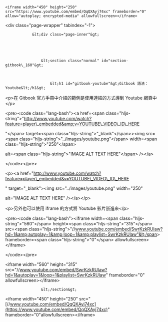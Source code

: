 ```
<iframe width="450" height="250" src="https://www.youtube.com/embed/QqQXAyj74xc" frameborder="0" allow="autoplay; encrypted-media" allowfullscreen></iframe>
```

&lt;div class="page-wrapper" tabindex="-1"&gt;

                &lt;div class="page-inner"&gt;

                

                

                    &lt;section class="normal" id="section-gitbook\_160"&gt;

                    

                        &lt;h1 id="gitbook-youtube"&gt;Gitbook 語法：Youtube&lt;/h1&gt;

&lt;p&gt;在 Gitbook 官方手冊中介紹的範例是使用連結的方式導到 Youtube 網頁中&lt;/p&gt;

&lt;pre&gt;&lt;code class="lang-bash"&gt;&lt;a href=&lt;span class="hljs-string"&gt;"http://www.youtube.com/watch?feature=player\_embedded&amp;v=YOUTUBE\_VIDEO\_ID\_HERE

"&lt;/span&gt; target=&lt;span class="hljs-string"&gt;"\_blank"&lt;/span&gt;&gt;&lt;img src=&lt;span class="hljs-string"&gt;"../images/youtube.png"&lt;/span&gt; width=&lt;span class="hljs-string"&gt;"250"&lt;/span&gt;

alt=&lt;span class="hljs-string"&gt;"IMAGE ALT TEXT HERE"&lt;/span&gt; /&gt;&lt;/a&gt;

&lt;/code&gt;&lt;/pre&gt;

&lt;p&gt;&lt;a href="http://www.youtube.com/watch?feature=player\_embedded&v=YOUTUBE\_VIDEO\_ID\_HERE

" target="\_blank"&gt;&lt;img src="../images/youtube.png" width="250"

alt="IMAGE ALT TEXT HERE" /&gt;&lt;/a&gt;&lt;/p&gt;

&lt;p&gt;另外也可以使用 iframe 的方式將 Youtube 影片嵌進來&lt;/p&gt;

&lt;pre&gt;&lt;code class="lang-bash"&gt;&lt;iframe width=&lt;span class="hljs-string"&gt;"560"&lt;/span&gt; height=&lt;span class="hljs-string"&gt;"315"&lt;/span&gt; src=&lt;span class="hljs-string"&gt;"//www.youtube.com/embed/SwrKzkRUlaw?hd=1&amp;autoplay=1&amp;loop=1&amp;playlist=SwrKzkRUlaw"&lt;/span&gt; frameborder=&lt;span class="hljs-string"&gt;"0"&lt;/span&gt; allowfullscreen&gt;&lt;/iframe&gt;

&lt;/code&gt;&lt;/pre&gt;

&lt;iframe width="560" height="315" src="//www.youtube.com/embed/SwrKzkRUlaw?hd=1&autoplay=1&loop=1&playlist=SwrKzkRUlaw" frameborder="0" allowfullscreen&gt;&lt;/iframe&gt;



                    

                    &lt;/section&gt;





&lt;iframe width="450" height="250" src="[//www.youtube.com/embed/QqQXAyj74xc](https://www.youtube.com/embed/QqQXAyj74xc)" frameborder="0"allowfullscreen&gt;&lt;/iframe&gt;





